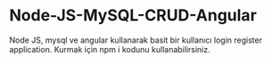 # Node-JS-MySQL-CRUD-Angular
Node JS, mysql ve angular kullanarak basit bir kullanıcı login register application.
Kurmak için npm i kodunu kullanabilirsiniz.
